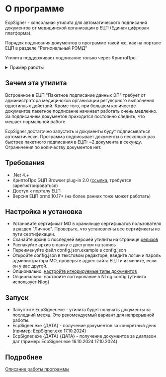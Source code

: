 ﻿# О программе
EcpSigner - консольная утилита для автоматического подписания документов от медицинской организации в ЕЦП (Единая цифровая платформа).

Порядок подписания документов в программе такой же, как на портале ЕЦП в разделе "Региональный РЭМД"

Утилита поддерживает подписание только через КриптоПро.
<details>
  <summary>Пример работы</summary>
  Запуск без параметров:

  ![Пример работы](img/console_output.png)

  Программа взяла месяц с текущего дня, получила 155 документов, выбрала те, которые нужно подписывать (4 документа), нашла у пользователя сертификат и подписала 3 документа. Через 15 минут все действия были повторены, и были подписаны ещё 13 документов. При подписании 1 документа была получена ошибка, в следующих попытках подписания программа их будет его игнорировать.
</details>

## Зачем эта утилита
Встроенное в ЕЦП "Пакетное подписание данных ЭП" требует от администратора медицинской организации регулярного выполнения однотипных действий. Кроме того, при большом количестве документов пакетное подписание начинает работать очень медленно. За подписанием документов приходится постоянно следить, что мешает нормальной работе.

EcpSigner достаточно запустить и документы будут подписываться автоматически. Программа подписывает документы в несколько раз быстрее пакетного подписания в ЕЦП: ~2 документа в секунду. Ограничения по количеству документов нет.

## Требования
* .Net 4.+
* КриптоПро ЭЦП Browser plug-in 2.0 ([ссылка](https://cryptopro.ru/products/cades/downloads), требуется зарегистрироваться)
* Доступ к порталу ЕЦП
* Версия ЕЦП prmd.10.17+ (на более ранних тоже может работать)

## Настройка и установка
* Установите сертификат МО в хранилище сертификатов пользователя в раздел "Личное". Проверьте, что установлены все сертификаты из пути сертификации.
* Скачайте архив с последней версией утилиты на странице [релизов](https://github.com/alkrev/EcpSigner/releases)
* Распакуйте архив в папку с доступом на запись
* Переименуйте файл config.json.example в config.json
* Откройте config.json в текстовом редакторе, введите логин и пароль администратора МО, проверьте адрес сайта ЕЦП и измените, если он у вас другой.
* Опционально: [настройте игнорируемые типы документов](https://github.com/alkrev/EcpSigner/wiki/%D0%9D%D0%B0%D1%81%D1%82%D1%80%D0%BE%D0%B9%D0%BA%D0%B0-%D0%B8%D0%B3%D0%BD%D0%BE%D1%80%D0%B8%D1%80%D1%83%D0%B5%D0%BC%D1%8B%D1%85-%D1%82%D0%B8%D0%BF%D0%BE%D0%B2-%D0%B4%D0%BE%D0%BA%D1%83%D0%BC%D0%B5%D0%BD%D1%82%D0%BE%D0%B2)
* Опционально: настройте логгирование в NLog.config (утилита использует [Nlog](https://nlog-project.org/))

## Запуск
* Запустите EcpSigner.exe - утилита будет получать документы за последний месяц. Это рекомендуемый вариант для непрерывной работы.
* EcpSigner.exe {ДАТА} - получение документов за конкретный день (пример: EcpSigner.exe 17.10.2024)
* EcpSigner.exe {ДАТА} {ДАТА} - получение документов за диапазон дат (пример: EcpSigner.exe 16.10.2024 17.10.2024)

## Подробнее
[Описание работы программы](https://github.com/alkrev/EcpSigner/wiki#description)
